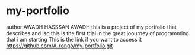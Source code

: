 # my-portfolio
author:AWADH HASSSAN AWADH
this is a project of my portfolio that describes and lso this is the first trial in the great joourney of programming that i am starting
This is the link if you want to access it https://github.com/A-rongo/my-portfolio.git
